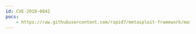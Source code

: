 ```yaml
---
id: CVE-2010-0842
pocs:
    - https://raw.githubusercontent.com/rapid7/metasploit-framework/master/modules/exploits/windows/browser/java_mixer_sequencer.rb
---
```

